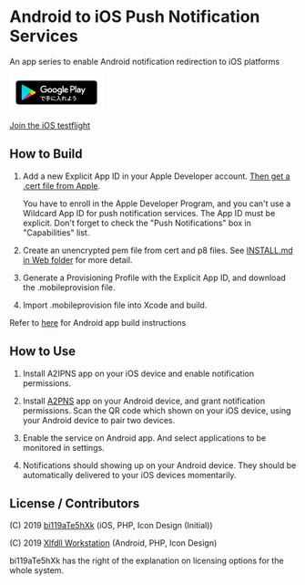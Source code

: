 # Android to iOS Push Notification Services
An app series to enable Android notification redirection to iOS platforms

<a href="https://play.google.com/store/apps/details?id=org.xlfdll.a2pns">
  <img src="https://github.com/xlfdll/xlfdll.github.io/raw/master/images/google-play-badge.png" alt="Get A2PNS (Android) on Google Play Store" height="64">
</a>

[Join the iOS testflight](https://testflight.apple.com/join/cbUVu5XI)

## How to Build

1. Add a new Explicit App ID in your Apple Developer account. [Then get a .cert file from Apple](https://developer.apple.com/documentation/usernotifications/setting_up_a_remote_notification_server/establishing_a_certificate-based_connection_to_apns?language=objc).

    You have to enroll in the Apple Developer Program, and you can't use a Wildcard App ID for push notification services. The App ID must be explicit. Don't forget to check the "Push Notifications" box in "Capabilities" list.

2. Create an unencrypted pem file from cert and p8 files. See [INSTALL.md in Web folder](https://github.com/bi119aTe5hXk/A2IPNS/tree/master/Web/INSTALL.md) for more detail.


3. Generate a Provisioning Profile with the Explicit App ID, and download the .mobileprovision file.

4. Import .mobileprovision file into Xcode and build.

Refer to [here](https://github.com/xlfdll/A2PNS/blob/master/README.md) for Android app build instructions

## How to Use

1. Install A2IPNS app on your iOS device and enable notification permissions.

2. Install [A2PNS](https://github.com/xlfdll/A2PNS) app on your Android device, and grant notification permissions. Scan the QR code which shown on your iOS device, using your Android device to pair two devices.

3. Enable the service on Android app. And select applications to be monitored in settings.

4. Notifications should showing up on your Android device. They should be automatically delivered to your iOS devices momentarily.

## License / Contributors

(C) 2019 [bi119aTe5hXk](https://blog.bi119ate5hxk.net) (iOS, PHP, Icon Design (Initial))

(C) 2019 [Xlfdll Workstation](https://xlfdll.github.io) (Android, PHP, Icon Design)

bi119aTe5hXk has the right of the explanation on licensing options for the whole system.
